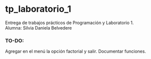 # tp_laboratorio_1
Entrega de trabajos prácticos de Programación y Laboratorio 1.</br>
Alumna: Silvia Daniela Belvedere
### TO-DO:
Agregar en el menú la opción factorial y salir. Documentar funciones.
